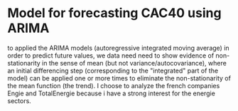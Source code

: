 # Model for forecasting CAC40 using ARIMA  
to applied the ARIMA models (autoregressive integrated moving average) in order to predict future values, we data need need to show evidence of non-stationarity in the sense of mean (but not variance/autocovariance), where an initial differencing step (corresponding to the "integrated" part of the model) can be applied one or more times to eliminate the non-stationarity of the mean function (the trend). I choose to analyze the french companies Engie and TotalEnergie because i have a strong interest for the energie sectors.



